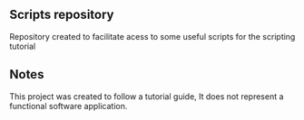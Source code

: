 ## Scripts repository 

Repository created to facilitate acess to some useful scripts for the scripting tutorial

## Notes

This project was created to follow a tutorial guide, It does not represent a functional software application.
